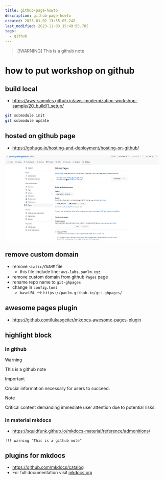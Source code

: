 ```yaml
---
title: github-page-howto
description: github-page-howto
created: 2023-01-02 13:55:05.242
last_modified: 2023-11-03 15:49:55.785
tags:
  - github
---
```


> [!WARNING] This is a github note

# how to put workshop on github 

## build local

- https://aws-samples.github.io/aws-modernization-workshop-sample/20_build/1_setup/

```sh
git submodule init
git submodule update
```


## hosted on github page

- https://gohugo.io/hosting-and-deployment/hosting-on-github/

![github-page-howto-1.png](../git-attachment/github-page-howto-1.png)


## remove custom domain

- remove `static/CNAME` file
    - this file include line: `aws-labs.panlm.xyz`
- remove custom domain from github `Pages` page
- rename repo name to `git-ghpages`
- change in `config.toml`
    - `baseURL` --> `https://panlm.github.io/git-ghpages/`

## awesome pages plugin

- https://github.com/lukasgeiter/mkdocs-awesome-pages-plugin


## highlight block
### in github

> [!WARNING] 
> This is a github note

> [!IMPORTANT]  
> Crucial information necessary for users to succeed.

> [!NOTE]  
> Critical content demanding immediate user attention due to potential risks.

### in material mkdocs

- https://squidfunk.github.io/mkdocs-material/reference/admonitions/
```
!!! warning "This is a github note"
```

## plugins for mkdocs

- https://github.com/mkdocs/catalog
- For full documentation visit [mkdocs.org](https://www.mkdocs.org)



